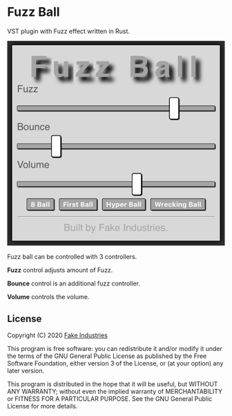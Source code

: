 # Fuzz Ball
VST plugin with Fuzz effect written in Rust.

![Fuzz Ball VST screenshot](/media/screenshot.png)

Fuzz ball can be controlled with 3 controllers.

**Fuzz** control adjusts amount of Fuzz.

**Bounce** control is an additional fuzz controller.

**Volume** controls the volume.

## License

Copyright (C) 2020 [Fake Industries](https://www.fake.nz/)

This program is free software: you can redistribute it and/or modify
it under the terms of the GNU General Public License as published by
the Free Software Foundation, either version 3 of the License, or
(at your option) any later version.

This program is distributed in the hope that it will be useful,
but WITHOUT ANY WARRANTY; without even the implied warranty of
MERCHANTABILITY or FITNESS FOR A PARTICULAR PURPOSE.  See the
GNU General Public License for more details.
